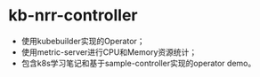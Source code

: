 # kb-nrr-controller

* 使用kubebuilder实现的Operator；
* 使用metric-server进行CPU和Memory资源统计；
* 包含k8s学习笔记和基于sample-controller实现的operator demo。

